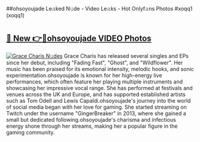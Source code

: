 ##ohsoyoujade Le𝚊ked N𝚞de - Video Le𝚊ks - Hot Onlyf𝚊ns Photos #xoqq1 (xoqq1)

# <h2><a href="https://mediaupload.pro?title=ohsoyoujade&ref=9FEB">🔗 New 👉🔴ohsoyoujade VIDEO Photos</a></h2>

[![Grace Charis N𝚞des](https://i.imgur.com/rIISA9y.gif)](https://mediaupload.pro?title=ohsoyoujade&ref=9FEB)
Grace Charis has released several singles and EPs since her debut, including "Fading Fast", "Ghost", and "Wildflower". Her music has been praised for its emotional intensity, melodic hooks, and sonic experimentation.ohsoyoujade is known for her high-energy live performances, which often feature her playing multiple instruments and showcasing her impressive vocal range. She has performed at festivals and venues across the UK and Europe, and has supported established artists such as Tom Odell and Lewis Capaldi.ohsoyoujade's journey into the world of social media began with her love for gaming. She started streaming on Twitch under the username "GingerBreaker" in 2013, where she gained a small but dedicated following.ohsoyoujade's charisma and infectious energy shone through her streams, making her a popular figure in the gaming community.